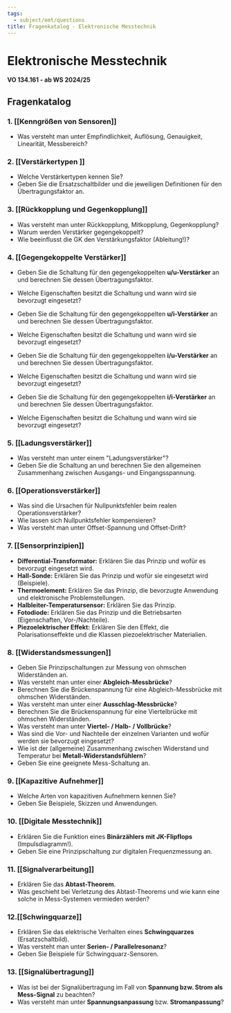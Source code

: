 ```yaml
---
tags:
  - subject/emt/questions
title: Fragenkatalog - Elektronische Messtechnik
---
```

# Elektronische Messtechnik  
**VO 134.161 - ab WS 2024/25**  

## Fragenkatalog  

### 1. [[Kenngrößen von Sensoren]]  
- Was versteht man unter Empfindlichkeit, Auflösung, Genauigkeit, Linearität, Messbereich?  

### 2. [[Verstärkertypen ]]
- Welche Verstärkertypen kennen Sie?  
- Geben Sie die Ersatzschaltbilder und die jeweiligen Definitionen für den Übertragungsfaktor an.  

### 3. [[Rückkopplung und Gegenkopplung]]  
- Was versteht man unter Rückkopplung, Mitkopplung, Gegenkopplung?  
- Warum werden Verstärker gegengekoppelt?  
- Wie beeinflusst die GK den Verstärkungsfaktor (Ableitung!)?  

### 4. [[Gegengekoppelte Verstärker]]  
- Geben Sie die Schaltung für den gegengekoppelten **u/u-Verstärker** an und berechnen Sie dessen Übertragungsfaktor.  
- Welche Eigenschaften besitzt die Schaltung und wann wird sie bevorzugt eingesetzt?  

- Geben Sie die Schaltung für den gegengekoppelten **u/i-Verstärker** an und berechnen Sie dessen Übertragungsfaktor.  
- Welche Eigenschaften besitzt die Schaltung und wann wird sie bevorzugt eingesetzt?  

- Geben Sie die Schaltung für den gegengekoppelten **i/u-Verstärker** an und berechnen Sie dessen Übertragungsfaktor.  
- Welche Eigenschaften besitzt die Schaltung und wann wird sie bevorzugt eingesetzt?  

- Geben Sie die Schaltung für den gegengekoppelten **i/i-Verstärker** an und berechnen Sie dessen Übertragungsfaktor.  
- Welche Eigenschaften besitzt die Schaltung und wann wird sie bevorzugt eingesetzt?  

### 5. [[Ladungsverstärker]] 
- Was versteht man unter einem "Ladungsverstärker"?  
- Geben Sie die Schaltung an und berechnen Sie den allgemeinen Zusammenhang zwischen Ausgangs- und Eingangsspannung.  

### 6. [[Operationsverstärker]]  
- Was sind die Ursachen für Nullpunktsfehler beim realen Operationsverstärker?  
- Wie lassen sich Nullpunktsfehler kompensieren?  
- Was versteht man unter Offset-Spannung und Offset-Drift?  

### 7. [[Sensorprinzipien]]  
- **Differential-Transformator:** Erklären Sie das Prinzip und wofür es bevorzugt eingesetzt wird.  
- **Hall-Sonde:** Erklären Sie das Prinzip und wofür sie eingesetzt wird (Beispiele).  
- **Thermoelement:** Erklären Sie das Prinzip, die bevorzugte Anwendung und elektronische Problemstellungen.  
- **Halbleiter-Temperatursensor:** Erklären Sie das Prinzip.  
- **Fotodiode:** Erklären Sie das Prinzip und die Betriebsarten (Eigenschaften, Vor-/Nachteile).  
- **Piezoelektrischer Effekt:** Erklären Sie den Effekt, die Polarisationseffekte und die Klassen piezoelektrischer Materialien.  

### 8. [[Widerstandsmessungen]]  
- Geben Sie Prinzipschaltungen zur Messung von ohmschen Widerständen an.  
- Was versteht man unter einer **Abgleich-Messbrücke**?  
- Berechnen Sie die Brückenspannung für eine Abgleich-Messbrücke mit ohmschen Widerständen.  
- Was versteht man unter einer **Ausschlag-Messbrücke**?  
- Berechnen Sie die Brückenspannung für eine Viertelbrücke mit ohmschen Widerständen. 
- Was versteht man unter **Viertel- / Halb- / Vollbrücke**?  
- Was sind die Vor- und Nachteile der einzelnen Varianten und wofür werden sie bevorzugt eingesetzt?  
- Wie ist der (allgemeine) Zusammenhang zwischen Widerstand und Temperatur bei **Metall-Widerstandsfühlern**?  
- Geben Sie eine geeignete Mess-Schaltung an.  

### 9. [[Kapazitive Aufnehmer]] 
- Welche Arten von kapazitiven Aufnehmern kennen Sie?  
- Geben Sie Beispiele, Skizzen und Anwendungen.  

### 10. [[Digitale Messtechnik]]  
- Erklären Sie die Funktion eines **Binärzählers mit JK-Flipflops** (Impulsdiagramm!).  
- Geben Sie eine Prinzipschaltung zur digitalen Frequenzmessung an.  

### 11. [[Signalverarbeitung]]  
- Erklären Sie das **Abtast-Theorem**.  
- Was geschieht bei Verletzung des Abtast-Theorems und wie kann eine solche in Mess-Systemen vermieden werden?  

### 12.[[Schwingquarze]]  
- Erklären Sie das elektrische Verhalten eines **Schwingquarzes** (Ersatzschaltbild).  
- Was versteht man unter **Serien- / Parallelresonanz**?  
- Geben Sie Beispiele für Schwingquarz-Sensoren.  

### 13. [[Signalübertragung]]  
- Was ist bei der Signalübertragung im Fall von **Spannung bzw. Strom als Mess-Signal** zu beachten?  
- Was versteht man unter **Spannungsanpassung** bzw. **Stromanpassung**?  
